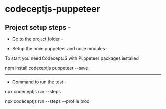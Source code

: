 # codeceptjs-puppeteer

Project setup steps -
--------------------------

- Go to the project folder - 

- Setup the node puppeteer and node modules- 

To start you need CodeceptJS with Puppeteer packages installed

npm install codeceptjs puppeteer --save

---------------------------------------

- Command to run the test - 

npx codeceptjs run --steps

npx codeceptjs run --steps --profile prod
